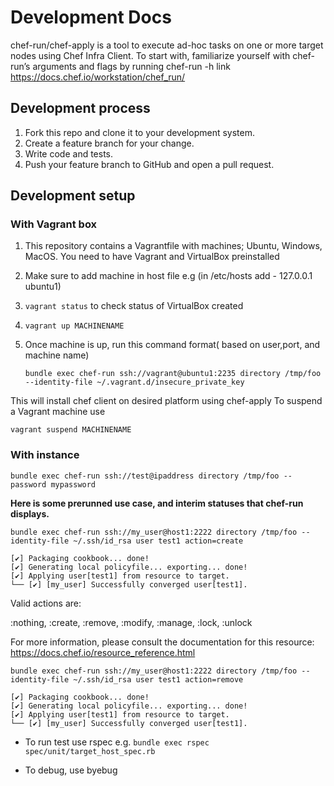# Development Docs

chef-run/chef-apply is a tool to execute ad-hoc tasks on one or more target nodes using Chef Infra Client. To start with, familiarize yourself with chef-run’s arguments and flags by running chef-run -h
link <https://docs.chef.io/workstation/chef_run/>

## Development process

1. Fork this repo and clone it to your development system.
1. Create a feature branch for your change.
1. Write code and tests.
1. Push your feature branch to GitHub and open a pull request.

## Development setup

### With Vagrant box

1. This repository contains a Vagrantfile with machines; Ubuntu, Windows, MacOS. You need to have Vagrant and VirtualBox preinstalled
1. Make sure to add machine in host file e.g (in  /etc/hosts add - 127.0.0.1 ubuntu1)
1. `vagrant status` to check status of VirtualBox created
1. `vagrant up MACHINENAME`
1. Once machine is up, run this command format( based on user,port, and machine name)

   ```shell
   bundle exec chef-run ssh://vagrant@ubuntu1:2235 directory /tmp/foo --identity-file ~/.vagrant.d/insecure_private_key
   ```

This will install chef client on desired platform using chef-apply
To suspend a Vagrant machine use

  ```shell
  vagrant suspend MACHINENAME
  ```

### With instance

```shell
bundle exec chef-run ssh://test@ipaddress directory /tmp/foo --password mypassword
```

**Here is some prerunned use case, and interim statuses that chef-run displays.**

```shell
bundle exec chef-run ssh://my_user@host1:2222 directory /tmp/foo --identity-file ~/.ssh/id_rsa user test1 action=create
```

```shell
[✔] Packaging cookbook... done!
[✔] Generating local policyfile... exporting... done!
[✔] Applying user[test1] from resource to target.
└── [✔] [my_user] Successfully converged user[test1].
```

Valid actions are:

  :nothing, :create, :remove, :modify, :manage, :lock, :unlock

For more information, please consult the documentation for this resource:
  <https://docs.chef.io/resource_reference.html>

```shell
bundle exec chef-run ssh://my_user@host1:2222 directory /tmp/foo --identity-file ~/.ssh/id_rsa user test1 action=remove
```

```shell
[✔] Packaging cookbook... done!
[✔] Generating local policyfile... exporting... done!
[✔] Applying user[test1] from resource to target.
└── [✔] [my_user] Successfully converged user[test1].
```

* To run test use rspec e.g. ```bundle exec rspec spec/unit/target_host_spec.rb```

* To debug, use byebug
